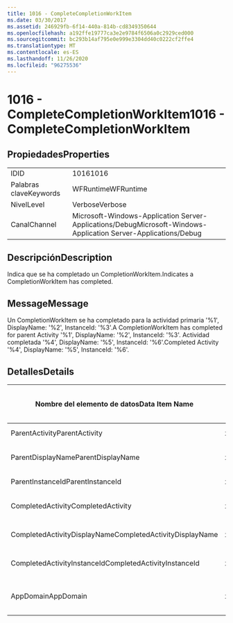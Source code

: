 ```yaml
---
title: 1016 - CompleteCompletionWorkItem
ms.date: 03/30/2017
ms.assetid: 246929fb-6f14-440a-814b-cd8349350644
ms.openlocfilehash: a192ffe19777ca3e2e9784f6506a0c2929ced000
ms.sourcegitcommit: bc293b14af795e0e999e3304dd40c0222cf2ffe4
ms.translationtype: MT
ms.contentlocale: es-ES
ms.lasthandoff: 11/26/2020
ms.locfileid: "96275536"
---
```

# <a name="1016---completecompletionworkitem"></a><span data-ttu-id="133da-102">1016 - CompleteCompletionWorkItem</span><span class="sxs-lookup"><span data-stu-id="133da-102">1016 - CompleteCompletionWorkItem</span></span>

## <a name="properties"></a><span data-ttu-id="133da-103">Propiedades</span><span class="sxs-lookup"><span data-stu-id="133da-103">Properties</span></span>  
  
|||  
|-|-|  
|<span data-ttu-id="133da-104">ID</span><span class="sxs-lookup"><span data-stu-id="133da-104">ID</span></span>|<span data-ttu-id="133da-105">1016</span><span class="sxs-lookup"><span data-stu-id="133da-105">1016</span></span>|  
|<span data-ttu-id="133da-106">Palabras clave</span><span class="sxs-lookup"><span data-stu-id="133da-106">Keywords</span></span>|<span data-ttu-id="133da-107">WFRuntime</span><span class="sxs-lookup"><span data-stu-id="133da-107">WFRuntime</span></span>|  
|<span data-ttu-id="133da-108">Nivel</span><span class="sxs-lookup"><span data-stu-id="133da-108">Level</span></span>|<span data-ttu-id="133da-109">Verbose</span><span class="sxs-lookup"><span data-stu-id="133da-109">Verbose</span></span>|  
|<span data-ttu-id="133da-110">Canal</span><span class="sxs-lookup"><span data-stu-id="133da-110">Channel</span></span>|<span data-ttu-id="133da-111">Microsoft-Windows-Application Server-Applications/Debug</span><span class="sxs-lookup"><span data-stu-id="133da-111">Microsoft-Windows-Application Server-Applications/Debug</span></span>|  
  
## <a name="description"></a><span data-ttu-id="133da-112">Descripción</span><span class="sxs-lookup"><span data-stu-id="133da-112">Description</span></span>  

 <span data-ttu-id="133da-113">Indica que se ha completado un CompletionWorkItem.</span><span class="sxs-lookup"><span data-stu-id="133da-113">Indicates a CompletionWorkItem has completed.</span></span>  
  
## <a name="message"></a><span data-ttu-id="133da-114">Message</span><span class="sxs-lookup"><span data-stu-id="133da-114">Message</span></span>  

 <span data-ttu-id="133da-115">Un CompletionWorkItem se ha completado para la actividad primaria '%1', DisplayName: '%2', InstanceId: '%3'.</span><span class="sxs-lookup"><span data-stu-id="133da-115">A CompletionWorkItem has completed for parent Activity '%1', DisplayName: '%2', InstanceId: '%3'.</span></span> <span data-ttu-id="133da-116">Actividad completada '%4', DisplayName: '%5', InstanceId: '%6'.</span><span class="sxs-lookup"><span data-stu-id="133da-116">Completed Activity '%4', DisplayName: '%5', InstanceId: '%6'.</span></span>  
  
## <a name="details"></a><span data-ttu-id="133da-117">Detalles</span><span class="sxs-lookup"><span data-stu-id="133da-117">Details</span></span>  
  
|<span data-ttu-id="133da-118">Nombre del elemento de datos</span><span class="sxs-lookup"><span data-stu-id="133da-118">Data Item Name</span></span>|<span data-ttu-id="133da-119">Tipo del elemento de datos</span><span class="sxs-lookup"><span data-stu-id="133da-119">Data Item Type</span></span>|<span data-ttu-id="133da-120">Descripción</span><span class="sxs-lookup"><span data-stu-id="133da-120">Description</span></span>|  
|--------------------|--------------------|-----------------|  
|<span data-ttu-id="133da-121">ParentActivity</span><span class="sxs-lookup"><span data-stu-id="133da-121">ParentActivity</span></span>|<span data-ttu-id="133da-122">xs:string</span><span class="sxs-lookup"><span data-stu-id="133da-122">xs:string</span></span>|<span data-ttu-id="133da-123">Nombre del tipo de la actividad principal.</span><span class="sxs-lookup"><span data-stu-id="133da-123">The type name of the parent activity.</span></span>|  
|<span data-ttu-id="133da-124">ParentDisplayName</span><span class="sxs-lookup"><span data-stu-id="133da-124">ParentDisplayName</span></span>|<span data-ttu-id="133da-125">xs:string</span><span class="sxs-lookup"><span data-stu-id="133da-125">xs:string</span></span>|<span data-ttu-id="133da-126">Identificación y nombre para mostrar de la actividad principal.</span><span class="sxs-lookup"><span data-stu-id="133da-126">The display name of the parent activity.</span></span>|  
|<span data-ttu-id="133da-127">ParentInstanceId</span><span class="sxs-lookup"><span data-stu-id="133da-127">ParentInstanceId</span></span>|<span data-ttu-id="133da-128">xs:string</span><span class="sxs-lookup"><span data-stu-id="133da-128">xs:string</span></span>|<span data-ttu-id="133da-129">Identificador de instancia de la actividad principal.</span><span class="sxs-lookup"><span data-stu-id="133da-129">The instance id of the parent activity.</span></span>|  
|<span data-ttu-id="133da-130">CompletedActivity</span><span class="sxs-lookup"><span data-stu-id="133da-130">CompletedActivity</span></span>|<span data-ttu-id="133da-131">xs:string</span><span class="sxs-lookup"><span data-stu-id="133da-131">xs:string</span></span>|<span data-ttu-id="133da-132">El nombre del tipo de la actividad que se completó.</span><span class="sxs-lookup"><span data-stu-id="133da-132">The type name of the completed activity.</span></span>|  
|<span data-ttu-id="133da-133">CompletedActivityDisplayName</span><span class="sxs-lookup"><span data-stu-id="133da-133">CompletedActivityDisplayName</span></span>|<span data-ttu-id="133da-134">xs:string</span><span class="sxs-lookup"><span data-stu-id="133da-134">xs:string</span></span>|<span data-ttu-id="133da-135">Nombre para mostrar de la actividad que se ha completado.</span><span class="sxs-lookup"><span data-stu-id="133da-135">The display name of the completed activity.</span></span>|  
|<span data-ttu-id="133da-136">CompletedActivityInstanceId</span><span class="sxs-lookup"><span data-stu-id="133da-136">CompletedActivityInstanceId</span></span>|<span data-ttu-id="133da-137">xs:string</span><span class="sxs-lookup"><span data-stu-id="133da-137">xs:string</span></span>|<span data-ttu-id="133da-138">Identificador de instancia de la actividad que se ha completado.</span><span class="sxs-lookup"><span data-stu-id="133da-138">The instance id of the completed activity.</span></span>|  
|<span data-ttu-id="133da-139">AppDomain</span><span class="sxs-lookup"><span data-stu-id="133da-139">AppDomain</span></span>|<span data-ttu-id="133da-140">xs:string</span><span class="sxs-lookup"><span data-stu-id="133da-140">xs:string</span></span>|<span data-ttu-id="133da-141">La cadena devuelta por AppDomain.CurrentDomain.FriendlyName.</span><span class="sxs-lookup"><span data-stu-id="133da-141">The string returned by AppDomain.CurrentDomain.FriendlyName.</span></span>|
